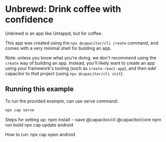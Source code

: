 # Unbrewd: Drink coffee with confidence

Unbrewd is an app like Untappd, but for coffee.

This app was created using the `npx @capacitor/cli create` command, and comes with a very
minimal shell for building an app.

Note: unless you know what you're doing, we don't recommend using the `create` way of building an app. Instead, you'll
likely want to create an app using your framework's tooling (such as `create-react-app`), and then *add* capacitor
to *that* project (using `npx @capacitor/cli init`).

## Running this example

To run the provided example, can use serve command:

```bash
npx cap serve
```

Steps for setting up:
npm install --save @capacitor/cli @capacitor/core
npm run build
npx cap update android

How to run: npx cap open android